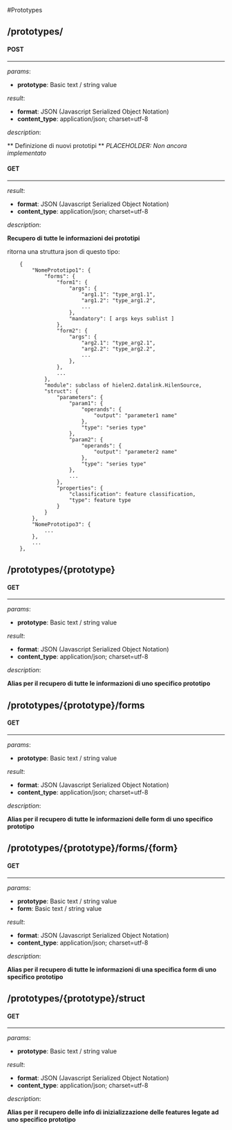 #Prototypes
## **/prototypes/**

#### POST
-------------
_params_:

- **prototype**: Basic text / string value

_result_:

- **format**: JSON (Javascript Serialized Object Notation)
- **content_type**: application/json; charset=utf-8

_description_:


** Definizione di nuovi prototipi **
_PLACEHOLDER: Non ancora implementato_






#### GET
-------------
_result_:

- **format**: JSON (Javascript Serialized Object Notation)
- **content_type**: application/json; charset=utf-8

_description_:


**Recupero di tutte le informazioni dei prototipi**

ritorna una struttura json di questo tipo:


        {
            "NomePrototipo1": {
                "forms": {
                    "form1": {
                        "args": {
                            "arg1.1": "type_arg1.1",
                            "arg1.2": "type_arg1.2",
                            ...
                        },
                        "mandatory": [ args keys sublist ]
                    },
                    "form2": {
                        "args": {
                            "arg2.1": "type_arg2.1",
                            "arg2.2": "type_arg2.2",
                            ...
                        },
                    },
                    ...
                },
                "module": subclass of hielen2.datalink.HilenSource,
                "struct": {
                    "parameters": {
                        "param1": {
                            "operands": {
                                "output": "parameter1 name"
                            },
                            "type": "series type"
                        },
                        "param2": {
                            "operands": {
                                "output": "parameter2 name"
                            },
                            "type": "series type"
                        },
                        ...
                    },
                    "properties": {
                        "classification": feature classification,
                        "type": feature type
                    }
                }
            },
            "NomePrototipo3": {
                ...
            },
            ...
        },







## **/prototypes/{prototype}**

#### GET
-------------
_params_:

- **prototype**: Basic text / string value

_result_:

- **format**: JSON (Javascript Serialized Object Notation)
- **content_type**: application/json; charset=utf-8

_description_:


**Alias per il recupero di tutte le informazioni di uno specifico prototipo**







## **/prototypes/{prototype}/forms**

#### GET
-------------
_params_:

- **prototype**: Basic text / string value

_result_:

- **format**: JSON (Javascript Serialized Object Notation)
- **content_type**: application/json; charset=utf-8

_description_:


**Alias per il recupero di tutte le informazioni delle form di uno specifico prototipo**







## **/prototypes/{prototype}/forms/{form}**

#### GET
-------------
_params_:

- **prototype**: Basic text / string value
- **form**: Basic text / string value

_result_:

- **format**: JSON (Javascript Serialized Object Notation)
- **content_type**: application/json; charset=utf-8

_description_:


**Alias per il recupero di tutte le informazioni di una specifica form di uno specifico prototipo**







## **/prototypes/{prototype}/struct**

#### GET
-------------
_params_:

- **prototype**: Basic text / string value

_result_:

- **format**: JSON (Javascript Serialized Object Notation)
- **content_type**: application/json; charset=utf-8

_description_:


**Alias per il recupero delle info di inizializzazione delle features legate ad uno specifico prototipo**







